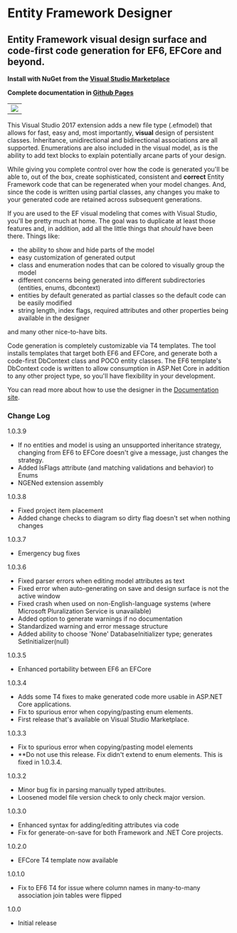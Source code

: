 # Entity Framework Designer

## Entity Framework visual design surface and code-first code generation for EF6, EFCore and beyond.

**Install with NuGet from the [Visual Studio Marketplace](https://marketplace.visualstudio.com/items?itemName=michaelsawczyn.EFDesigner)**

**Complete documentation in [Github Pages](https://msawczyn.github.io/EFDesigner/)**

<table><tbody><tr><td>
<img src="https://raw.githubusercontent.com/wiki/msawczyn/EFDesigner/images/Designer.jpg">
</td></tr></tbody></table>

This Visual Studio 2017 extension adds a new file type (.efmodel) that allows for fast, easy and, most
importantly, **visual** design of persistent classes. Inheritance, unidirectional and bidirectional 
associations are all supported. Enumerations are also included in the visual model, as is the 
ability to add text blocks to explain potentially arcane parts of your design.

While giving you complete control over how the code is generated you'll be able to, out of the box,
create sophisticated, consistent and **correct** Entity Framework code that can be regenerated when 
your model changes. And, since the code is written using partial classes, any changes you make
to your generated code are retained across subsequent generations.

If you are used to the EF visual modeling that comes with Visual Studio, you'll be pretty much at home.
The goal was to duplicate at least those features and, in addition, 
add all the little things that *should* have been there. Things like: 
- the ability to show and hide parts of the model
- easy customization of generated output
- class and enumeration nodes that can be colored to visually group the model
- different concerns being generated into different subdirectories (entities, enums, dbcontext)
- entities by default generated as partial classes so the default code can be easily modified
- string length, index flags, required attributes and other properties being available in the designer

and many other nice-to-have bits.

Code generation is completely customizable via T4 templates. The tool installs templates that 
target both EF6 and EFCore, and generate both a code-first DbContext class and 
POCO entity classes. The EF6 template's DbContext code is written to allow consumption in 
ASP.Net Core in addition to any other project type, so you'll have flexibility in your development.

You can read more about how to use the designer in the [Documentation site](https://msawczyn.github.io/EFDesigner/).

 ### Change Log

1.0.3.9
   - If no entities and model is using an unsupported inheritance strategy, 
     changing from EF6 to EFCore doesn't give a message, just changes the strategy.
   - Added IsFlags attribute (and matching validations and behavior) to Enums
   - NGENed extension assembly

 1.0.3.8
   - Fixed project item placement
   - Added change checks to diagram so dirty flag doesn't set when nothing changes

 1.0.3.7
   - Emergency bug fixes

 1.0.3.6
   - Fixed parser errors when editing model attributes as text
   - Fixed error when auto-generating on save and design surface is not the active window
   - Fixed crash when used on non-English-language systems (where Microsoft Pluralization Service is unavailable)
   - Added option to generate warnings if no documentation
   - Standardized warning and error message structure
   - Added ability to choose 'None' DatabaseInitializer type; generates SetInitializer(null)

1.0.3.5
   - Enhanced portability between EF6 an EFCore

1.0.3.4
   - Adds some T4 fixes to make generated code more usable in ASP.NET Core applications. 
   - Fix to spurious error when copying/pasting enum elements.
   - First release that's available on Visual Studio Marketplace.

1.0.3.3
   - Fix to spurious error when copying/pasting model elements
   - **Do not use this release. Fix didn't extend to enum elements. This is fixed in 1.0.3.4.

1.0.3.2
   - Minor bug fix in parsing manually typed attributes. 
   - Loosened model file version check to only check major version.

1.0.3.0
   - Enhanced syntax for adding/editing attributes via code
   - Fix for generate-on-save for both Framework and .NET Core projects.

1.0.2.0
   - EFCore T4 template now available

1.0.1.0
   - Fix to EF6 T4 for issue where column names in many-to-many association join tables were flipped

1.0.0
   - Initial release



